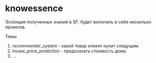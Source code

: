 # knowessence
Эссенция полученных знаний в SF, будет включать в себя несколько проектов.

Темы
1. recommender_system - какой товар клиент купит следущим.
2. house_price_prediction - предсказать стоимость дома.
3. ...
